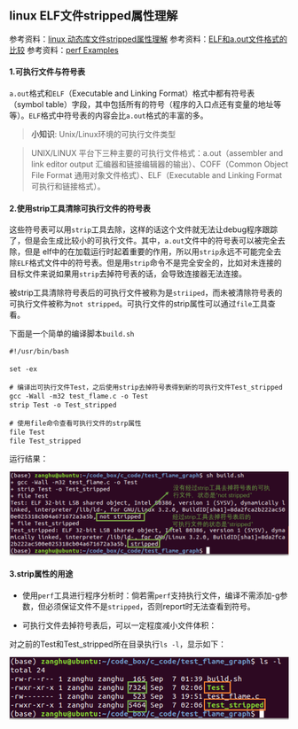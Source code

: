 ## linux ELF文件stripped属性理解

参考资料：[linux 动态库文件stripped属性理解](https://blog.csdn.net/bitsjx/article/details/7454805)
参考资料：[ELF和a.out文件格式的比较](https://blog.csdn.net/u012510726/article/details/47830991)
参考资料：[perf Examples](http://www.brendangregg.com/perf.html)

#### 1.可执行文件与符号表

`a.out`格式和`ELF`（Executable and Linking Format）格式中都有符号表（symbol table）字段，其中包括所有的符号（程序的入口点还有变量的地址等等）。`ELF`格式中符号表的内容会比`a.out`格式的丰富的多。

>**小知识**: Unix/Linux环境的可执行文件类型

>UNIX/LINUX 平台下三种主要的可执行文件格式：a.out（assembler and link editor output 汇编器和链接编辑器的输出）、COFF（Common Object File Format 通用对象文件格式）、ELF（Executable and Linking Format 可执行和链接格式）。


#### 2.使用strip工具清除可执行文件的符号表

这些符号表可以用`strip`工具去除，这样的话这个文件就无法让debug程序跟踪了，但是会生成比较小的可执行文件。其中，`a.out`文件中的符号表可以被完全去除，但是 elf中的在加载运行时起着重要的作用，所以用`strip`永远不可能完全去除`ELF`格式文件中的符号表。但是用`strip`命令不是完全安全的，比如对未连接的目标文件来说如果用`strip`去掉符号表的话，会导致连接器无法连接。

被strip工具清除符号表后的可执行文件被称为是`striiped`，而未被清除符号表的可执行文件被称为`not stripped`。可执行文件的strip属性可以通过`file`工具查看。

下面是一个简单的编译脚本`build.sh`

```shell
#!/usr/bin/bash

set -ex

# 编译出可执行文件Test，之后使用strip去掉符号表得到新的可执行文件Test_stripped
gcc -Wall -m32 test_flame.c -o Test
strip Test -o Test_stripped

# 使用file命令查看可执行文件的strp属性
file Test
file Test_stripped
```

运行结果：

![](/assets/lin044_01_1.PNG)

#### 3.strip属性的用途

* 使用`perf`工具进行程序分析时：倘若需`perf`支持执行文件，编译不需添加-g参数，但必须保证文件不是`stripped`，否则report时无法查看到符号。

* 可执行文件去掉符号表后，可以一定程度减小文件体积：

对之前的Test和Test_stripped所在目录执行`ls -l`，显示如下：

![](/assets/lin044_02_1.PNG)







